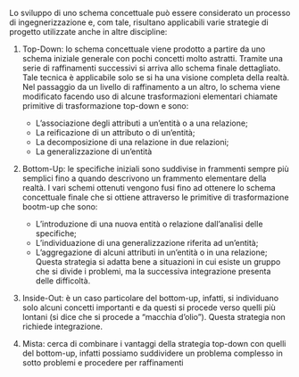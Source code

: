 Lo sviluppo di uno schema concettuale può essere considerato un processo di ingegnerizzazione e, com tale, risultano applicabili varie strategie di progetto utilizzate anche in altre discipline:

1) Top-Down: 
	lo schema concettuale viene prodotto a partire da uno schema iniziale generale con pochi concetti molto astratti. 
	Tramite una serie di raffinamenti successivi si arriva allo schema finale dettagliato. 
	Tale tecnica è applicabile solo se si ha una visione completa della realtà. Nel passaggio da un livello di raffinamento a un altro, lo schema viene modificato facendo uso di alcune trasformazioni elementari chiamate primitive di trasformazione top-down e sono: 
	- L’associazione degli attributi a un’entità o a una relazione; 
	- La reificazione di un attributo o di un’entità; 
	- La decomposizione di una relazione in due relazioni; 
	- La generalizzazione di un’entità
	
2) Bottom-Up: 
	le specifiche iniziali sono suddivise in frammenti sempre più semplici fino a quando descrivono un frammento elementare della realtà. I vari schemi ottenuti vengono fusi fino ad ottenere lo schema concettuale finale che si ottiene attraverso le primitive di trasformazione bootm-up che sono: 
	- L’introduzione di una nuova entità o relazione dall’analisi delle specifiche; 
	- L’individuazione di una generalizzazione riferita ad un’entità; 
	- L’aggregazione di alcuni attributi in un’entità o in una relazione; 
	Questa strategia si adatta bene a situazioni in cui esiste un gruppo che si divide i problemi, ma la successiva integrazione presenta delle difficoltà.
	
3) Inside-Out: 
	è un caso particolare del bottom-up, infatti, si individuano solo alcuni concetti importanti e da questi si procede verso quelli più lontani (si dice che si procede a “macchia d’olio”). Questa strategia non richiede integrazione.
	
4) Mista: 
	cerca di combinare i vantaggi della strategia top-down con quelli del bottom-up, infatti possiamo suddividere un problema complesso in sotto problemi e procedere per raffinamenti